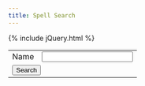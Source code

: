 ```yaml
---
title: Spell Search
---
```


{% include jQuery.html %}

<table>
<tr>
	<td>Name</td>
	<td><input type="text" name="SpellSearchName" /></td>
</tr>
<tr>
	<td colspan="2">
		<button type="button" onclick="SearchSpells()">Search</button>
	</td>
</tr>
</table>

<div id="SpellSearchResults">
</div>

<script>
var SpellList

function SearchSpells() {
	var SpellSearchName = $("input[name=SpellSearchName]").val().trim();
	$("input[name=SpellSearchName]").val(SpellSearchName);

	var html = "";

	if (
		SpellSearchName == ""
		|| SpellSearchName.length < 3
	) {
		$("#SpellSearchResults").html("");
		alert("Please enter a value of at least length 3 to search for");
		return
	}

	$(SpellList).find("Spell").each(function(){
		if ($(this).find("Name").text().toLowerCase().includes(SpellSearchName.toLowerCase()) == false) {
			return
		}

		var SpellCategory = $(this).find("Category").text();
		var SpellName = $(this).find("Name").text();
		var SpellEffects = $(this).find("Effects").text();
		var SpellType = $(this).find("Type").text();
		var SpellRange = $(this).find("Range").text();
		var SpellDamage = $(this).find("Damage").text();
		var SpellDuration = $(this).find("Duration").text();
		var SpellDrain = $(this).find("Drain").text();
		var SpellSource = $(this).find("Source").text();
		var SpellText = $(this).find("Text").text();

		html += "<hr>"
			+ "<table>"
			+ "<tr><td>Category</td><td>" + SpellCategory + "</td></tr>"
			+ "<tr><td>Name</td><td>" + SpellName + "</td></tr>"
			+ "<tr><td>Effects</td><td>" + SpellEffects + "</td></tr>"
			+ "<tr><td>Type</td><td>" + SpellType + "</td></tr>"
			+ "<tr><td>Range</td><td>" + SpellRange + "</td></tr>"
			+ ((SpellDamage != "") ? "<tr><td>Damage</td><td>" + SpellDamage + "</td></tr>" : "")
			+ "<tr><td>Duration</td><td>" + SpellDuration + "</td></tr>"
			+ "<tr><td>Drain</td><td>" + SpellDrain + "</td></tr>"
			+ "<tr><td>Source</td><td>" + SpellSource + "</td></tr>"
			+ "<tr><td>Text</td><td style='white-space: pre-wrap;'>" + SpellText + "</td></tr>";

		if (SpellCategory == "Combat") {
			if (SpellEffects.includes("Direct")) {
				html += "<tr><td>Casting</td><td>Spellcasting + Magic [Force] vs. ";
				if (SpellType == "P") {
					html += "Body"
				} else if (SpellType == "M") {
					html += "Willpower"
				}
				html += ", no damage resist</td></tr>";
			} else if (SpellEffects.includes("Indirect")) {
				if (SpellRange.includes("(A)")) {
					html += "<tr><td>Casting</td><td>“Grenade” Spellcasting + Magic [Force] (3), scatter 2d6m, -1m per hit if under threshold, DV Force + net hits over 3 hits, AP -(Force), resisted by Body + Armour</td></tr>";
				} else {
					html += "<tr><td>Casting</td><td>Spellcasting + Magic [Force] vs. Reaction + Intuition, DV Force + net hits, AP -(Force), resisted by Body + Armour</td></tr>";
				}
			}
		} else if (SpellCategory == "Detection") {
			if (SpellEffects.includes("Active")) {
				html += "<tr><td>Casting</td><td>Spellcasting + Magic [Force] vs. either Willpower + Logic (+ Counterspelling) [Mental] for living things with auras, (Force ×2) for magical objects, object resistance for mundance objects</td></tr>";
			} else if (SpellEffects.includes("Passive")) {
				html += "<tr><td>Sustained</td><td>Perception Tests using this sense have a limit equal to the net successes from casting of the spell instead of the subject’s Mental limit, Counterspelling cannot be used against a passive sense, but can be dispelled</td></tr>";
			}
			html += "<tr><td>Glitch</td><td>False or misleading information.  Critical Glitch may inflict extra Drain, translate any Drain damage suffered into Physical, temporarily strip the subject of a sense, inexplicably apply the intended sense to others (particularly opponents) in range</td></tr>";
		} else if (SpellCategory == "Health") {
			html += "<tr><td>Casting</td><td>Usually Spellcasting + Magic - Full Essence Points lost [Force]</td></tr>";
		} else if (SpellCategory == "Illusion") {
			if (SpellType.includes("M")) {
				html += "<tr><td>Casting</td><td>Resisted by Logic + Willpower, magical auras give them away as illusions to anyone who makes a successful Assensing Test</td></tr>";
			} else if (SpellType.includes("P")) {
				html += "<tr><td>Casting</td><td>Resisted by Intuition + Logic or Object Resistance</td></tr>";
			}
		} else if (SpellCategory == "Manipulation") {
			if (SpellEffects.includes("Damaging")) {
				html += "<tr><td>Damaging</td><td>DV Force, AP 0, resisted by Body + Armour</td></tr>";
			}
			if (SpellEffects.includes("Mental")) {
				html += "<tr><td>Mental</td><td>Resisted by Logic + Willpower, net hits determine how long it can be sustained, Whilst sustained, the target may take a Complex Action on their turn to resist by making a Logic + Willpower - Force Test, reducing net hits</td></tr>";
			}
			if (SpellEffects.includes("Physical")) {
				html += "<tr><td>Physical</td><td>Usually defended against using Body + Strength or Object Resistance</td></tr>";
			}
		}

		html += "</table>";
	});

	$("#SpellSearchResults").html(html);
}


$(document).ready(function(){
	//Get SpellList Data
	$.get(
		"{{ 'SpellList.xml?v=' | append: site.github.build_revision | relative_url }}"
		,function(data){
			SpellList = $(data).find("Spells");
		}
	);

	$("button").button();
	$("input[type=text]").addClass("ui-widget ui-widget-content ui-corner-all")
	$("input[name=SpellSearchName]").on("keypress",function(e){
		if (e.which === 13) {
			SearchSpells()
		}
	});
});
</script>
